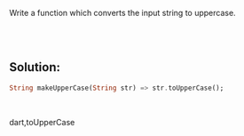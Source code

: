 Write a function which converts the input string to uppercase.

<br><br>

## Solution:

```dart
String makeUpperCase(String str) => str.toUpperCase();
```
<br>

<tag>dart,toUpperCase<tag>